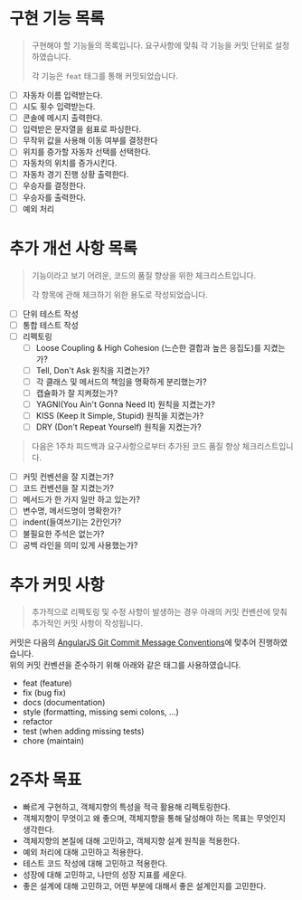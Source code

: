 # 구현 기능 목록

> 구현해야 할 기능들의 목록입니다.
> 요구사항에 맞춰 각 기능을 커밋 단위로 설정하였습니다.
>
> 각 기능은 `feat` 태그를 통해 커밋되었습니다.

- [ ] 자동차 이름 입력받는다.
- [ ] 시도 횟수 입력받는다.
- [ ] 콘솔에 메시지 출력한다.
- [ ] 입력받은 문자열을 쉼표로 파싱한다.
- [ ] 무작위 값을 사용해 이동 여부를 결정한다
- [ ] 위치를 증가할 자동차 선택를 선택한다.
- [ ] 자동차의 위치를 증가시킨다.
- [ ] 자동차 경기 진행 상황 출력한다.
- [ ] 우승자를 결정한다.
- [ ] 우승자를 출력한다.
- [ ] 예외 처리

# 추가 개선 사항 목록

> 기능이라고 보기 어려운, 코드의 품질 향상을 위한 체크리스트입니다.
>
> 각 항목에 관해 체크하기 위한 용도로 작성되었습니다.

- [ ] 단위 테스트 작성
- [ ] 통합 테스트 작성
- [ ] 리펙토링
    - [ ] Loose Coupling & High Cohesion (느슨한 결합과 높은 응집도)를 지켰는가?
    - [ ] Tell, Don't Ask 원칙을 지켰는가?
    - [ ] 각 클래스 및 메서드의 책임을 명확하게 분리했는가?
    - [ ] 캡슐화가 잘 지켜졌는가?
    - [ ] YAGNI(You Ain't Gonna Need It) 원칙을 지켰는가?
    - [ ] KISS (Keep It Simple, Stupid) 원칙을 지켰는가?
    - [ ] DRY (Don't Repeat Yourself) 원칙을 지켰는가?

> 다음은 1주차 피드백과 요구사항으로부터 추가된 코드 품질 향상 체크리스트입니다.

- [ ] 커밋 컨벤션을 잘 지켰는가?
- [ ] 코드 컨벤션을 잘 지켰는가?
- [ ] 메서드가 한 가지 일만 하고 있는가?
- [ ] 변수명, 메서드명이 명확한가?
- [ ] indent(들여쓰기)는 2칸인가?
- [ ] 불필요한 주석은 없는가?
- [ ] 공백 라인을 의미 있게 사용했는가?

# 추가 커밋 사항

> 추가적으로 리펙토링 및 수정 사항이 발생하는 경우 아래의 커밋 컨벤션에 맞춰
> 추가적인 커밋 사항이 작성됩니다.

커밋은 다음의 [AngularJS Git Commit Message Conventions](https://gist.github.com/stephenparish/9941e89d80e2bc58a153)에 맞추어
진행하였습니다.<br>
위의 커밋 컨벤션을 준수하기 위해 아래와 같은 태그를 사용하였습니다.

- feat (feature)
- fix (bug fix)
- docs (documentation)
- style (formatting, missing semi colons, …)
- refactor
- test (when adding missing tests)
- chore (maintain)

# 2주차 목표

- 빠르게 구현하고, 객체지향의 특성을 적극 활용해 리펙토링한다.
- 객체지향이 무엇이고 왜 좋으며, 객체지향을 통해 달성해야 하는 목표는 무엇인지 생각한다.
- 객체지향의 본질에 대해 고민하고, 객체지향 설계 원칙을 적용한다.
- 예외 처리에 대해 고민하고 적용한다.
- 테스트 코드 작성에 대해 고민하고 적용한다.
- 성장에 대해 고민하고, 나만의 성장 지표를 세운다.
- 좋은 설계에 대해 고민하고, 어떤 부분에 대해서 좋은 설계인지를 고민한다.